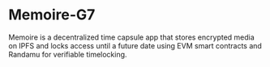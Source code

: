 # Memoire-G7
Memoire is a decentralized time capsule app that stores encrypted media on IPFS and locks access until a future date using EVM smart contracts and Randamu for verifiable timelocking.
